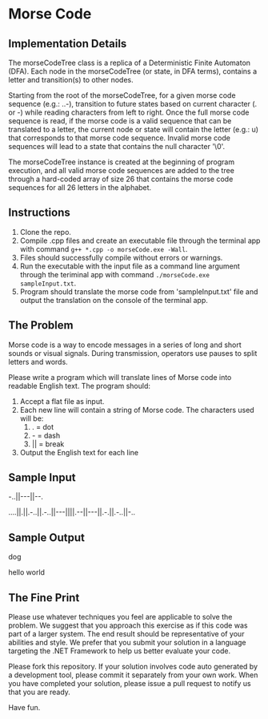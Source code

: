 Morse Code
==========

Implementation Details
-----------
The morseCodeTree class is a replica of a Deterministic Finite Automaton (DFA). Each node in the morseCodeTree (or state, in DFA terms), contains a letter and transition(s) to other nodes.

Starting from the root of the morseCodeTree, for a given morse code sequence (e.g.: ..-), transition to future states based on current character (. or -) while reading characters from left to right. Once the full morse code sequence is read, if the morse code is a valid sequence that can be translated to a letter, the current node or state will contain the letter (e.g.: u) that corresponds to that morse code sequence. Invalid morse code sequences will lead to a state that contains the null character '\0'.

The morseCodeTree instance is created at the beginning of program execution, and all valid morse code sequences are added to the tree through a hard-coded array of size 26 that contains the morse code sequences for all 26 letters in the alphabet.

Instructions
-----------
1) Clone the repo.
2) Compile .cpp files and create an executable file through the terminal app with command `g++ *.cpp -o morseCode.exe -Wall`.
3) Files should successfully compile without errors or warnings.
4) Run the executable with the input file as a command line argument through the teriminal app with command `./morseCode.exe sampleInput.txt`.
5) Program should translate the morse code from 'sampleInput.txt' file and output the translation on the console of the terminal app.

The Problem
-----------
Morse code is a way to encode messages in a series of long and short sounds or visual signals. During transmission, operators use pauses to split letters and words.

Please write a program which will translate lines of Morse code into readable English text. The program should:

1. Accept a flat file as input.
2. Each new line will contain a string of Morse code. The characters used will be:
	1.	. = dot
	2.	\- = dash
	3.	|| = break
3. Output the English text for each line

Sample Input
------------
-..||---||--.

….||.||.-..||.-..||---||||.--||---||.-.||.-..||-..

Sample Output
-------------
dog

hello world

The Fine Print
--------------
Please use whatever techniques you feel are applicable to solve the problem. We suggest that you approach this exercise as if this code was part of a larger system. The end result should be representative of your abilities and style.  We prefer that you submit your solution in a language targeting the .NET Framework to help us better evaluate your code.

Please fork this repository. If your solution involves code auto generated by a development tool, please commit it separately from your own work.  When you have completed your solution, please issue a pull request to notify us that you are ready.

Have fun.

